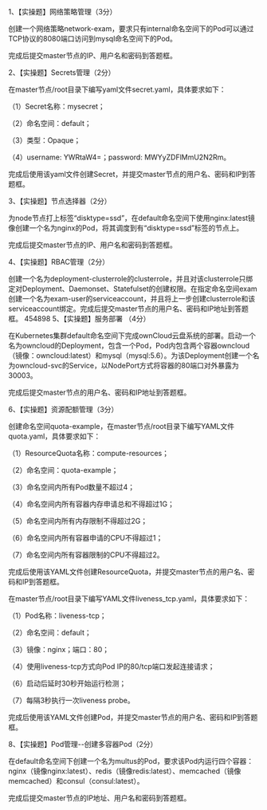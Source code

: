 1、【实操题】网络策略管理（3分）

创建一个网络策略network-exam，要求只有internal命名空间下的Pod可以通过TCP协议的8080端口访问到mysql命名空间下的Pod。

完成后提交master节点的IP、用户名和密码到答题框。

2、【实操题】Secrets管理（2分）

在master节点/root目录下编写yaml文件secret.yaml，具体要求如下：

（1）Secret名称：mysecret；

（2）命名空间：default；

（3）类型：Opaque；

（4）username: YWRtaW4=；password: MWYyZDFlMmU2N2Rm。

完成后使用该yaml文件创建Secret，并提交master节点的用户名、密码和IP到答题框。

3、【实操题】节点选择器（2分）

为node节点打上标签“disktype=ssd”，在default命名空间下使用nginx:latest镜像创建一个名为nginx的Pod，将其调度到有“disktype=ssd”标签的节点上。

完成后提交master节点的IP、用户名和密码到答题框。

4、【实操题】RBAC管理（2分）

创建一个名为deployment-clusterrole的clusterrole，并且对该clusterrole只绑定对Deployment、Daemonset、Statefulset的创建权限。在指定命名空间exam创建一个名为exam-user的serviceaccount，并且将上一步创建clusterrole和该serviceaccount绑定。完成后提交master节点的用户名、密码和IP地址到答题框。
454898
5、【实操题】服务部署 （4分）

在Kubernetes集群default命名空间下完成ownCloud云盘系统的部署。启动一个名为owncloud的Deployment，包含一个Pod，Pod内包含两个容器owncloud（镜像：owncloud:latest）和mysql（mysql:5.6）。为该Deployment创建一个名为owncloud-svc的Service，以NodePort方式将容器的80端口对外暴露为30003。

完成后提交master节点的用户名、密码和IP地址到答题框。


6、【实操题】资源配额管理（3分）

创建命名空间quota-example，在master节点/root目录下编写YAML文件quota.yaml，具体要求如下：

（1）ResourceQuota名称：compute-resources；

（2）命名空间：quota-example；

（3）命名空间内所有Pod数量不超过4；

（4）命名空间内所有容器内存申请总和不得超过1G；

（5）命名空间内所有内存限制不得超过2G；

（6）命名空间内所有容器申请的CPU不得超过1；

（7）命名空间内所有容器限制的CPU不得超过2。

完成后使用该YAML文件创建ResourceQuota，并提交master节点的用户名、密码和IP到答题框。


在master节点/root目录下编写YAML文件liveness_tcp.yaml，具体要求如下：

（1）Pod名称：liveness-tcp；

（2）命名空间：default；

（3）镜像：nginx；端口：80；

（4）使用liveness-tcp方式向Pod IP的80/tcp端口发起连接请求；

（6）启动后延时30秒开始运行检测；

（7）每隔3秒执行一次liveness probe。

完成后使用该YAML文件创建Pod，并提交master节点的用户名、密码和IP到答题框。



8、【实操题】Pod管理--创建多容器Pod（2分）

在default命名空间下创建一个名为multus的Pod，要求该Pod内运行四个容器：nginx（镜像nginx:latest）、redis（镜像redis:latest）、memcached（镜像memcached）和consul（consul:latest）。

完成后提交master节点的IP地址、用户名和密码到答题框。